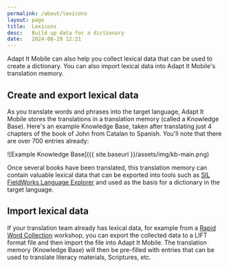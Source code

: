 ```yaml
---
permalink: /about/lexicons
layout: page
title:  Lexicons
desc:   Build up data for a dictionary
date:   2024-08-29 12:21
---
```


Adapt It Mobile can also help you collect lexical data that can be used to create a dictionary. You can also import lexical data into Adapt It Mobile's translation memory.

## Create and export lexical data

As you translate words and phrases into the target language, Adapt It Mobile stores the translations in a translation memory (called a Knowledge Base). Here's an example Knowledge Base, taken after translating just 4 chapters of the book of John from Catalan to Spanish. You'll note that there are over 700 entries already:

![Example Knowledge Base]({{ site.baseurl }}/assets/img/kb-main.png)

Once several books have been translated, this translation memory can contain valuable lexical data that can be exported into tools such as [SIL FieldWorks Language Explorer](https://software.sil.org/fieldworks/) and used as the basis for a dictionary in the target language.

## Import lexical data

If your translation team already has lexical data, for example from a [Rapid Word Collection](https://rapidwords.net/) workshop, you can export the collected data to a LIFT format file and then import the file into Adapt It Mobile. The translation memory (Knowledge Base) will then be pre-filled with entries that can be used to translate literacy materials, Scriptures, etc.
